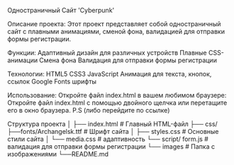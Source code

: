 Одностраничный Сайт 'Cyberpunk'  

Описание проекта:
Этот проект представляет собой одностраничный сайт с плавными анимациями, сменой фона, валидацией для отправки формы регистрации.

Функции:
Адаптивный дизайн для различных устройств
Плавные CSS-анимации
Смена фона
Валидация для отправки формы регистрации

Технологии:
HTML5
CSS3
JavaScript
Анимация для текста, кнопок, ссылок
Google Fonts шрифты

Использование:
Откройте файл index.html в вашем любимом браузере:
Откройте файл index.html с помощью двойного щелчка или перетащите его в окно браузера.
P.S (либо перейдите по ссылке)

Структура проекта
│
├── index.html         # Главный HTML-файл
├── css/
    ├──fonts/Archangelsk.ttf     # Шрифт сайта
│   ├── styles.css     # Основные стили сайта
│   └── media.css      # адаптивность
└── script/ form.js    # валидация для отправки формы регистрации
└── images  # Папка с изображениями
└──README.md
